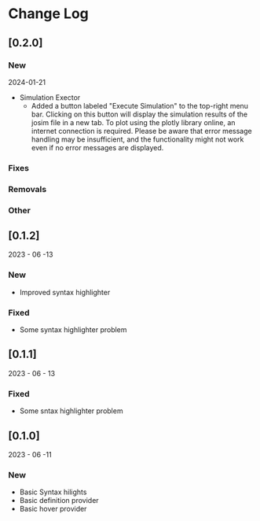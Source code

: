 # Change Log

## [0.2.0]

### New

2024-01-21

- Simulation Exector
  - Added a button labeled "Execute Simulation" to the top-right menu bar. Clicking on this button will display the simulation results of the josim file in a new tab. To plot using the plotly library online, an internet connection is required. Please be aware that error message handling may be insufficient, and the functionality might not work even if no error messages are displayed.

### Fixes

### Removals

### Other

## [0.1.2] 
2023 - 06 -13
### New
- Improved syntax highlighter
### Fixed
- Some syntax highlighter problem
## [0.1.1]
2023 - 06 - 13
### Fixed
- Some sntax highlighter problem
## [0.1.0] 
2023 - 06 -11
### New
- Basic Syntax hilights
- Basic definition provider
- Basic hover provider